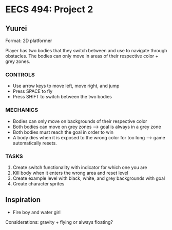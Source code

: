 # EECS 494: Project 2
## Yuurei
Format: 2D platformer

Player has two bodies that they switch between and use to navigate through obstacles. The bodies can only move in areas of their respective color + grey zones.
### CONTROLS
- Use arrow keys to move left, move right, and jump
- Press SPACE to fly
- Press SHIFT to switch between the two bodies
### MECHANICS
- Bodies can only move on backgrounds of their respective color
- Both bodies can move on grey zones --> goal is always in a grey zone
- Both bodies must reach the goal in order to win
- A body dies when it is exposed to the wrong color for too long --> game automatically resets.
### TASKS
1. Create switch functionality with indicator for which one you are
2. Kill body when it enters the wrong area and reset level
3. Create example level with black, white, and grey backgrounds with goal
4. Create character sprites
## Inspiration
- Fire boy and water girl

Considerations: gravity + flying or always floating?